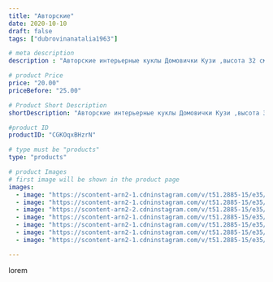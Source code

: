 ```yaml
---
title: "Авторские"
date: 2020-10-10
draft: false
tags: ["dubrovinanatalia1963"]

# meta description
description : "Авторские интерьерные куклы Домовички Кузи ,высота 32 см.Сделаны на заказ и есть в наличии,идут новый дом."

# product Price
price: "20.00"
priceBefore: "25.00"

# Product Short Description
shortDescription: "Авторские интерьерные куклы Домовички Кузи ,высота 32 см.Сделаны на заказ и есть в наличии,идут новый дом."

#product ID
productID: "CGKOqxBHzrN"

# type must be "products"
type: "products"

# product Images
# first image will be shown in the product page
images:
  - image: "https://scontent-arn2-1.cdninstagram.com/v/t51.2885-15/e35/120992190_356464708922685_2212584984477735301_n.jpg?_nc_ht=scontent-arn2-1.cdninstagram.com&_nc_cat=109&_nc_ohc=Z3TYzXb1EwUAX_gXMTq&tp=1&oh=cd0d892c54bbd10fce6d875b712613d0&oe=605CC14D&ig_cache_key=MjQxNjgwODY1OTEzOTc5NjIzMg%3D%3D.2"
  - image: "https://scontent-arn2-1.cdninstagram.com/v/t51.2885-15/e35/120995967_349507452939686_198136362200724513_n.jpg?_nc_ht=scontent-arn2-1.cdninstagram.com&_nc_cat=102&_nc_ohc=dLYxd-zWDhoAX9JKDTJ&se=7&tp=1&oh=5b9c71cd5981e0ad242860199f3899bc&oe=605B4332&ig_cache_key=MjQxNjgwODY1OTE0ODMzMTM3NA%3D%3D.2"
  - image: "https://scontent-arn2-2.cdninstagram.com/v/t51.2885-15/e35/120996401_2598375290476992_2622849608621937718_n.jpg?_nc_ht=scontent-arn2-2.cdninstagram.com&_nc_cat=100&_nc_ohc=mJt99YXN6oYAX9l30xN&se=7&tp=1&oh=e31ad1fdc837e883f71e8bcfd5c5182c&oe=605B05D6&ig_cache_key=MjQxNjgwODY1OTE4MTc2ODk2NQ%3D%3D.2"
  - image: "https://scontent-arn2-1.cdninstagram.com/v/t51.2885-15/e35/121007697_169600488120327_1419591761821620711_n.jpg?_nc_ht=scontent-arn2-1.cdninstagram.com&_nc_cat=103&_nc_ohc=lruT_RI4pcMAX9mO1UK&se=7&tp=1&oh=1e02429f5db0c0d563aaf093c1acbfe4&oe=6059EB6C&ig_cache_key=MjQxNjgwODY1OTE2NDk5MzI1MQ%3D%3D.2"
  - image: "https://scontent-arn2-1.cdninstagram.com/v/t51.2885-15/e35/121221936_383838376107690_2525820373946564758_n.jpg?_nc_ht=scontent-arn2-1.cdninstagram.com&_nc_cat=106&_nc_ohc=J1WPKC36oBsAX8NIg6M&se=7&tp=1&oh=74371bd5735f9f6df61effd684d17646&oe=605C7D19&ig_cache_key=MjQxNjgwODY1OTE3MzQ3NjU2NQ%3D%3D.2"
  - image: "https://scontent-arn2-1.cdninstagram.com/v/t51.2885-15/e35/120994710_332809894669031_6370400986780071741_n.jpg?_nc_ht=scontent-arn2-1.cdninstagram.com&_nc_cat=111&_nc_ohc=SpueIfV1tXsAX-fzmk8&se=7&tp=1&oh=750757082381fc3d12a22782674e881f&oe=605B46E7&ig_cache_key=MjQxNjgwODY1OTE4MTc2MjcxNg%3D%3D.2"
  - image: "https://scontent-arn2-1.cdninstagram.com/v/t51.2885-15/e35/121055623_1019085058610329_8182189774944990915_n.jpg?_nc_ht=scontent-arn2-1.cdninstagram.com&_nc_cat=101&_nc_ohc=OWDPg4P8zmgAX-WBGoV&se=7&tp=1&oh=426615a3a0b8bd6c23795552bd881734&oe=605C3583&ig_cache_key=MjQxNjgwODY1OTIwNzAwNDE2MA%3D%3D.2"

---
```

lorem
